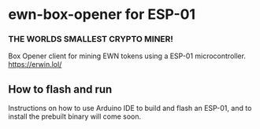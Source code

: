 # ewn-box-opener for ESP-01

### THE WORLDS SMALLEST CRYPTO MINER!

Box Opener client for mining EWN tokens using a ESP-01 microcontroller.
https://erwin.lol/

## How to flash and run

Instructions on how to use Arduino IDE to build and flash an ESP-01, and to install the prebuilt binary will come soon.
